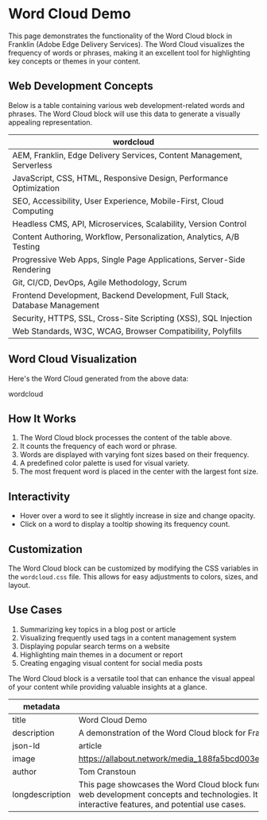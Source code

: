 # Word Cloud Demo

This page demonstrates the functionality of the Word Cloud block in Franklin (Adobe Edge Delivery Services). The Word Cloud visualizes the frequency of words or phrases, making it an excellent tool for highlighting key concepts or themes in your content.

## Web Development Concepts

Below is a table containing various web development-related words and phrases. The Word Cloud block will use this data to generate a visually appealing representation.

| wordcloud |
|-----------|
| AEM, Franklin, Edge Delivery Services, Content Management, Serverless |
| JavaScript, CSS, HTML, Responsive Design, Performance Optimization |
| SEO, Accessibility, User Experience, Mobile-First, Cloud Computing |
| Headless CMS, API, Microservices, Scalability, Version Control |
| Content Authoring, Workflow, Personalization, Analytics, A/B Testing |
| Progressive Web Apps, Single Page Applications, Server-Side Rendering |
| Git, CI/CD, DevOps, Agile Methodology, Scrum |
| Frontend Development, Backend Development, Full Stack, Database Management |
| Security, HTTPS, SSL, Cross-Site Scripting (XSS), SQL Injection |
| Web Standards, W3C, WCAG, Browser Compatibility, Polyfills |

## Word Cloud Visualization

Here's the Word Cloud generated from the above data:

wordcloud

<!-- Word Cloud Check -->
<script>
  setTimeout(() => {
    const wordcloud = document.querySelector('.wordcloud-container');
    if (wordcloud) {
      console.log('Word Cloud container found in the DOM');
      console.log('Word Cloud container HTML:', wordcloud.innerHTML);
    } else {
      console.error('Word Cloud container not found in the DOM');
    }
  }, 2000);
</script>

## How It Works

1. The Word Cloud block processes the content of the table above.
2. It counts the frequency of each word or phrase.
3. Words are displayed with varying font sizes based on their frequency.
4. A predefined color palette is used for visual variety.
5. The most frequent word is placed in the center with the largest font size.

## Interactivity

- Hover over a word to see it slightly increase in size and change opacity.
- Click on a word to display a tooltip showing its frequency count.

## Customization

The Word Cloud block can be customized by modifying the CSS variables in the `wordcloud.css` file. This allows for easy adjustments to colors, sizes, and layout.

## Use Cases

1. Summarizing key topics in a blog post or article
2. Visualizing frequently used tags in a content management system
3. Displaying popular search terms on a website
4. Highlighting main themes in a document or report
5. Creating engaging visual content for social media posts

The Word Cloud block is a versatile tool that can enhance the visual appeal of your content while providing valuable insights at a glance.

| metadata |  |
|----------|------|
| title | Word Cloud Demo |
| description | A demonstration of the Word Cloud block for Franklin |
| json-ld | article |
| image | https://allabout.network/media_188fa5bcd003e5a2d56e7ad3ca233300c9e52f1e5.png |
| author | Tom Cranstoun |
| longdescription | This page showcases the Word Cloud block functionality in Franklin, visualizing common web development concepts and technologies. It demonstrates how to use the block, its interactive features, and potential use cases. |
